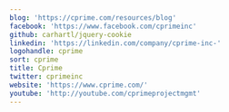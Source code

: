 ```yaml
---
blog: 'https://cprime.com/resources/blog'
facebook: 'https://www.facebook.com/cprimeinc'
github: carhartl/jquery-cookie
linkedin: 'https://linkedin.com/company/cprime-inc-'
logohandle: cprime
sort: cprime
title: Cprime
twitter: cprimeinc
website: 'https://www.cprime.com/'
youtube: 'http://youtube.com/cprimeprojectmgmt'
---
```


